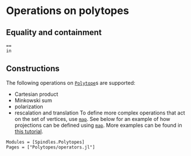 # Operations on polytopes

## Equality and containment
```@docs
==
in
```

## Constructions
The following operations on [`Polytope`](@ref)s are supported: 
* Cartesian product
* Minkowski sum
* polarization
* rescalation and translation
To define more complex operations that act on the set of vertices, use [`map`](@ref).
See below for an example of how projections can be defined using [`map`](@ref).
More examples can be found in [this tutorial](@ref "Line segments, hypercubes, and permutahedra").

```@autodocs
Modules = [Spindles.Polytopes]
Pages = ["Polytopes/operators.jl"]
```